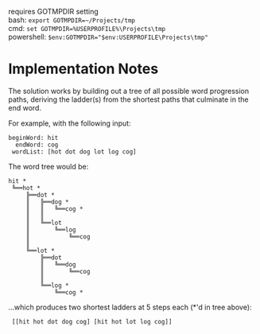 requires GOTMPDIR setting  
bash: `export GOTMPDIR=~/Projects/tmp`  
cmd: `set GOTMPDIR=%USERPROFILE%\Projects\tmp`  
powershell: `$env:GOTMPDIR="$env:USERPROFILE\Projects\tmp"`

# Implementation Notes

The solution works by building out a tree of all possible word progression paths,
deriving the ladder(s) from the shortest paths that culminate in the end word.

For example, with the following input:
```
beginWord: hit
  endWord: cog
 wordList: [hot dot dog lot log cog]
```
The word tree would be:
```
hit *
 ╚══hot *
     ╠══dot *
     ║   ╠══dog * 
     ║   ║   ╚══cog *
     ║   ║   
     ║   ╚══lot 
     ║       ╚══log 
     ║           ╚══cog
     ║ 
     ╚══lot *
         ╠══dot 
         ║   ╚══dog 
         ║       ╚══cog
         ║      
         ╚══log *
             ╚══cog *
```
...which produces two shortest ladders at 5 steps each (*'d in tree above):
```
 [[hit hot dot dog cog] [hit hot lot log cog]]
```